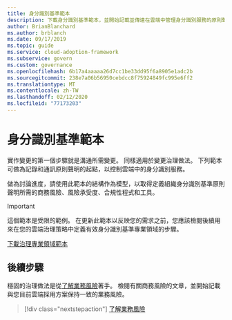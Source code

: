 ```yaml
---
title: 身分識別基準範本
description: 下載身分識別基準範本，並開始記載並傳達在雲端中管理身分識別服務的原則聲明。
author: BrianBlanchard
ms.author: brblanch
ms.date: 09/17/2019
ms.topic: guide
ms.service: cloud-adoption-framework
ms.subservice: govern
ms.custom: governance
ms.openlocfilehash: 6b17a4aaaaa26d7cc1be33dd95f6a8905e1adc2b
ms.sourcegitcommit: 238e7a06b56950cebdcc8f75924849fc995e6ff2
ms.translationtype: MT
ms.contentlocale: zh-TW
ms.lasthandoff: 02/12/2020
ms.locfileid: "77173203"
---
```

# <a name="identity-baseline-template"></a>身分識別基準範本

實作變更的第一個步驟就是溝通所需變更。 同樣適用於變更治理做法。 下列範本可做為記錄和通訊原則聲明的起點，以控制雲端中的身分識別服務。

做為討論進度，請使用此範本的結構作為模型，以取得定義組織身分識別基準原則聲明所需的商務風險、風險承受度、合規性程式和工具。

> [!IMPORTANT]
> 這個範本是受限的範例。 在更新此範本以反映您的需求之前，您應該檢閱後續用來在您的雲端治理策略中定義有效身分識別基準專業領域的步驟。

<!-- markdownlint-disable MD033 -->

 <a href="https://archcenter.blob.core.windows.net/cdn/fusion/governance/Identity%20Baseline%20Discipline%20Template.docx">下載治理專業領域範本</a>

<!-- markdownlint-enable MD033 -->

## <a name="next-steps"></a>後續步驟

穩固的治理做法是從[了解業務風險](./business-risks.md)著手。 檢閱有關商務風險的文章，並開始記載與您目前雲端採用方案保持一致的業務風險。

> [!div class="nextstepaction"]
> [了解業務風險](./business-risks.md)
